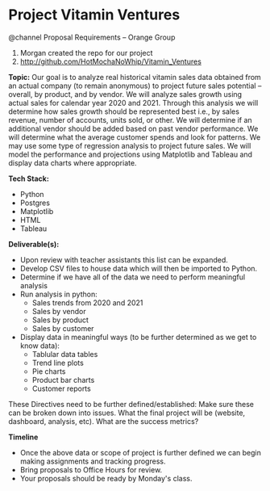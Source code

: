 # Project Vitamin Ventures

@channel
Proposal Requirements – Orange Group
1.	Morgan created the repo for our project
2.	http://github.com/HotMochaNoWhip/Vitamin_Ventures

**Topic:**
Our goal is to analyze real historical vitamin sales data obtained from an actual company (to remain anonymous) to project future sales potential – overall, by product, and by vendor.  We will analyze sales growth using actual sales for calendar year 2020 and 2021.  Through this analysis we will determine how sales growth should be represented best i.e., by sales revenue, number of accounts, units sold, or other.  We will determine if an additional vendor should be added based on past vendor performance.  We will determine what the average customer spends and look for patterns.  We may use some type of regression analysis to project future sales.  We will model the performance and projections using Matplotlib and Tableau and display data charts where appropriate. 

**Tech Stack:**
* Python
* Postgres
* Matplotlib
* HTML
* Tableau

**Deliverable(s):**
* Upon review with teacher assistants this list can be expanded.
* Develop CSV files to house data which will then be imported to Python.
* Determine if we have all of the data we need to perform meaningful analysis
* Run analysis in python:
    * Sales trends from 2020 and 2021
    * Sales by vendor
    * Sales by product
    * Sales by customer
* Display data in meaningful ways (to be further determined as we get to know data):
    *	Tablular data tables
    *	Trend line plots
    *	Pie charts
    *	Product bar charts
    *	Customer reports

These Directives need to be further defined/established:  Make sure these can be broken down into issues.  What the final project will be (website, dashboard, analysis, etc).  What are the success metrics?

**Timeline**
*	Once the above data or scope of project is further defined we can begin making assignments and tracking progress.
*	Bring proposals to Office Hours for review.
*	Your proposals should be ready by Monday's class.

